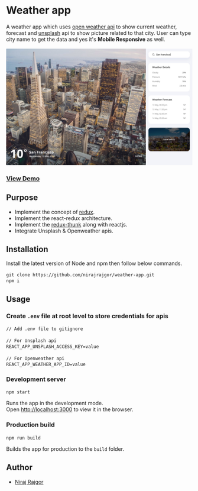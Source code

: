# Weather app
A weather app which uses [open weather api](http://openweathermap.org/) to show current weather, forecast and [unsplash](https://unsplash.com/) api to show picture related to that city. User can type city name to get the data and yes it's **Mobile Responsive** as well.
</br></br>
![Weather App homepage](./public/weather-app-homepage.jpg?raw=true)

### [View Demo](https://nirajrajgor.github.io/weather-app/)

## Purpose
* Implement the concept of [redux](https://redux.js.org/).
* Implement the react-redux architecture.
* Implement the [redux-thunk](https://github.com/reduxjs/redux-thunk) along with reactjs.
* Integrate Unsplash & Openweather apis.


## Installation
Install the latest version of Node and npm then follow below commands.
```
git clone https://github.com/nirajrajgor/weather-app.git
npm i
```

## Usage

### Create `.env` file at root level to store credentials for apis
```
// Add .env file to gitignore

// For Unsplash api
REACT_APP_UNSPLASH_ACCESS_KEY=value

// For Openweather api
REACT_APP_WEATHER_APP_ID=value
```

### Development server

```
npm start
```

Runs the app in the development mode.<br />
Open [http://localhost:3000](http://localhost:3000) to view it in the browser.


### Production build
```
npm run build
```

Builds the app for production to the `build` folder.

## Author

* [Niraj Rajgor](https://nirajrajgor.com/)
